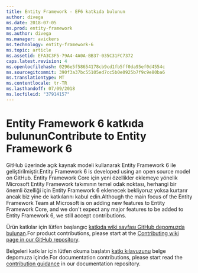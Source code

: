 ```yaml
---
title: Entity Framework - EF6 katkıda bulunun
author: divega
ms.date: 2018-07-05
ms.prod: entity-framework
ms.author: divega
ms.manager: avickers
ms.technology: entity-framework-6
ms.topic: article
ms.assetid: EFA3C3F5-79A4-4A0A-BB37-035C31FC7372
caps.latest.revision: 4
ms.openlocfilehash: 0296e5f58654178cb9cd1fb5ff0da95ef0d4554c
ms.sourcegitcommit: 390f3a37bc55105ed7cc5b0e0925b7f9c9e80ba6
ms.translationtype: MT
ms.contentlocale: tr-TR
ms.lasthandoff: 07/09/2018
ms.locfileid: "37914157"
---
```

# <a name="contribute-to-entity-framework-6"></a><span data-ttu-id="3e932-102">Entity Framework 6 katkıda bulunun</span><span class="sxs-lookup"><span data-stu-id="3e932-102">Contribute to Entity Framework 6</span></span>
<span data-ttu-id="3e932-103">GitHub üzerinde açık kaynak modeli kullanarak Entity Framework 6 ile geliştirilmiştir.</span><span class="sxs-lookup"><span data-stu-id="3e932-103">Entity Framework 6 is developed using an open source model on GitHub.</span></span> <span data-ttu-id="3e932-104">Entity Framework Core için yeni özellikler eklemeye yönelik Microsoft Entity Framework takımının temel odak noktası, herhangi bir önemli özelliği için Entity Framework 6 eklenecek bekliyoruz yoksa kurtarır ancak biz yine de katkılarını kabul edin.</span><span class="sxs-lookup"><span data-stu-id="3e932-104">Although the main focus of the Entity Framework Team at Microsoft is on adding new features to Entity Framework Core, and we don't expect any major features to be added to Entity Framework 6, we still accept contributions.</span></span>

<span data-ttu-id="3e932-105">Ürün katkılar için lütfen başlangıç [katkıda wiki sayfası GitHub depomuzda bulunan](https://github.com/aspnet/EntityFramework6/wiki/Contributing).</span><span class="sxs-lookup"><span data-stu-id="3e932-105">For product contributions, please start at the [Contributing wiki page in our GitHub repository](https://github.com/aspnet/EntityFramework6/wiki/Contributing).</span></span>

<span data-ttu-id="3e932-106">Belgeleri katkılar için lütfen okuma başlatın [katkı kılavuzunu](https://github.com/aspnet/EntityFramework.Docs/blob/master/CONTRIBUTING.md) belge depomuza içinde.</span><span class="sxs-lookup"><span data-stu-id="3e932-106">For documentation contributions, please start read the [contribution guidance](https://github.com/aspnet/EntityFramework.Docs/blob/master/CONTRIBUTING.md) in our documentation repository.</span></span>
